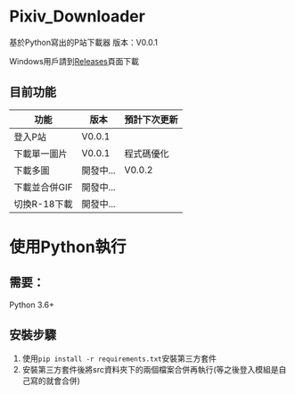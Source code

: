 # Pixiv_Downloader
基於Python寫出的P站下載器  版本：V0.0.1

Windows用戶請到[Releases](https://github.com/kirbyloco/Pixiv_Downloader/releases)頁面下載

## 目前功能
|功能         |版本     |預計下次更新|
|------------|---------|-|
|登入P站      |V0.0.1  ||
|下載單一圖片  |V0.0.1  |程式碼優化|
|下載多圖     |開發中... |V0.0.2|
|下載並合併GIF|開發中... ||
|切換R-18下載|開發中...||

# 使用Python執行
## 需要：
Python 3.6+

## 安裝步驟
1. 使用`pip install -r requirements.txt`安裝第三方套件
2. 安裝第三方套件後將src資料夾下的兩個檔案合併再執行(等之後登入模組是自己寫的就會合併)
